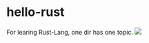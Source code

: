 # hello-rust
For learing Rust-Lang, one dir has one topic.
![](https://rustacean.net/assets/rustacean-flat-happy.svg)
